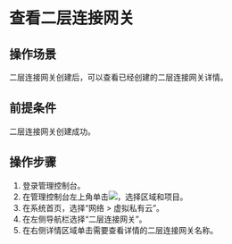 # 查看二层连接网关<a name="vpc_l2cg_0003"></a>

## 操作场景<a name="section117705283716"></a>

二层连接网关创建后，可以查看已经创建的二层连接网关详情。

## 前提条件<a name="section04536567375"></a>

二层连接网关创建成功。

## 操作步骤<a name="section187701608384"></a>

1.  登录管理控制台。
2.  在管理控制台左上角单击![](figures/icon-region.png)，选择区域和项目。
3.  在系统首页，选择“网络 \> 虚拟私有云”。
4.  在左侧导航栏选择“二层连接网关”。
5.  在右侧详情区域单击需要查看详情的二层连接网关名称。

